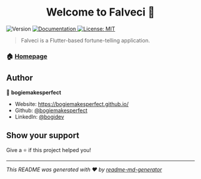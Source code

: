 <h1 align="center">Welcome to Falveci 👋</h1>
<p>
  <img alt="Version" src="https://img.shields.io/badge/version-0.0.1-blue.svg?cacheSeconds=2592000" />
  <a href="https://github.com/bogiemakesperfect/Falveci" target="_blank">
    <img alt="Documentation" src="https://img.shields.io/badge/documentation-yes-brightgreen.svg" />
  </a>
  <a href="#" target="_blank">
    <img alt="License: MIT" src="https://img.shields.io/badge/License-MIT-yellow.svg" />
  </a>
</p>

> Falveci is a Flutter-based fortune-telling application.

### 🏠 [Homepage](https://github.com/bogiemakesperfect/Falveci)

## Author

👤 **bogiemakesperfect**

* Website: https://bogiemakesperfect.github.io/
* Github: [@bogiemakesperfect](https://github.com/bogiemakesperfect)
* LinkedIn: [@bogidev](https://linkedin.com/in/bogidev)

## Show your support

Give a ⭐️ if this project helped you!

***
_This README was generated with ❤️ by [readme-md-generator](https://github.com/kefranabg/readme-md-generator)_
